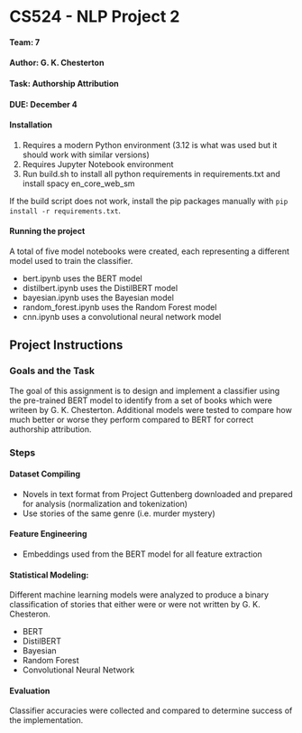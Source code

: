 # CS524 - NLP Project 2

#### Team: 7 

#### Author: G. K. Chesterton 

#### Task: Authorship Attribution

#### DUE: December 4

#### Installation

1. Requires a modern Python environment (3.12 is what was used but it should work with similar versions)
2. Requires Jupyter Notebook environment
3. Run build.sh to install all python requirements in requirements.txt and install spacy en_core_web_sm 

If the build script does not work, install the pip packages manually with `pip install -r requirements.txt`.

#### Running the project

A total of five model notebooks were created, each representing a different model used to train the classifier.
* bert.ipynb uses the BERT model
* distilbert.ipynb uses the DistilBERT model
* bayesian.ipynb uses the Bayesian model
* random_forest.ipynb uses the Random Forest model
* cnn.ipynb uses a convolutional neural network model

## Project Instructions

### Goals and the Task

The goal of this assignment is to design and implement a classifier using the pre-trained BERT model to identify from a set of books which were writeen by G. K. Chesterton. Additional models were tested to compare how much better or worse they perform compared to BERT for correct authorship attribution. 

### Steps

#### Dataset Compiling

* Novels in text format from Project Guttenberg downloaded and prepared for analysis (normalization and tokenization)
* Use stories of the same genre (i.e. murder mystery)

#### Feature Engineering

* Embeddings used from the BERT model for all feature extraction

#### Statistical Modeling:

Different machine learning models were analyzed to produce a binary classification of stories that either were or were not written by G. K. Chesteron.
* BERT
* DistilBERT
* Bayesian
* Random Forest
* Convolutional Neural Network

#### Evaluation

Classifier accuracies were collected and compared to determine success of the implementation.
